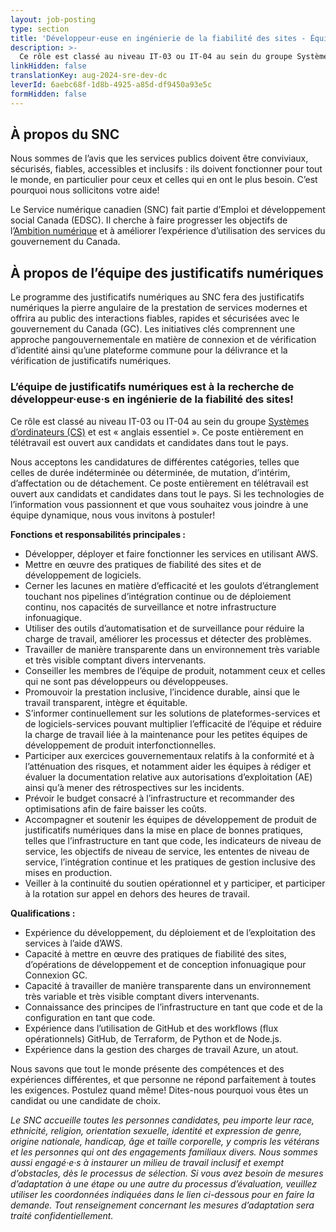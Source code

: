 ```yaml
---
layout: job-posting
type: section
title: 'Développeur·euse en ingénierie de la fiabilité des sites - Équipe des justificatifs numériques'
description: >-
  Ce rôle est classé au niveau IT-03 ou IT-04 au sein du groupe Systèmes d’ordinateurs (CS) et est « anglais essentiel ». Ce poste entièrement en télétravail est ouvert aux candidats et candidates dans tout le pays.
linkHidden: false
translationKey: aug-2024-sre-dev-dc
leverId: 6aebc68f-1d8b-4925-a85d-df9450a93e5c
formHidden: false
---
```


## À propos du SNC 
Nous sommes de l’avis que les services publics doivent être conviviaux, sécurisés, fiables, accessibles et inclusifs : ils doivent fonctionner pour tout le monde, en particulier pour ceux et celles qui en ont le plus besoin. C’est pourquoi nous sollicitons votre aide!

Le Service numérique canadien (SNC) fait partie d’Emploi et développement social Canada (EDSC). Il cherche à faire progresser les objectifs de l’[Ambition numérique](https://www.canada.ca/fr/gouvernement/systeme/gouvernement-numerique/plans-strategiques-operations-numeriques-gouvernement-canada/ambition-numerique-canada.html) et à améliorer l’expérience d’utilisation des services du gouvernement du Canada.

## À propos de l’équipe des justificatifs numériques

Le programme des justificatifs numériques au SNC fera des justificatifs numériques la pierre angulaire de la prestation de services modernes et offrira au public des interactions fiables, rapides et sécurisées avec le gouvernement du Canada (GC). Les initiatives clés comprennent une approche pangouvernementale en matière de connexion et de vérification d’identité ainsi qu’une plateforme commune pour la délivrance et la vérification de justificatifs numériques. 

### **L’équipe de justificatifs numériques est à la recherche de développeur·euse·s en ingénierie de la fiabilité des sites!** 

Ce rôle est classé au niveau IT-03 ou IT-04 au sein du groupe [Systèmes d’ordinateurs (CS)](https://www.tbs-sct.canada.ca/agreements-conventions/view-visualiser-fra.aspx?id=1#toc27633227634) et est « anglais essentiel ». Ce poste entièrement en télétravail est ouvert aux candidats et candidates dans tout le pays.

Nous acceptons les candidatures de différentes catégories, telles que celles de durée indéterminée ou déterminée, de mutation, d’intérim, d’affectation ou de détachement. Ce poste entièrement en télétravail est ouvert aux candidats et candidates dans tout le pays. Si les technologies de l’information vous passionnent et que vous souhaitez vous joindre à une équipe dynamique, nous vous invitons à postuler!

**Fonctions et responsabilités principales :**
- Développer, déployer et faire fonctionner les services en utilisant AWS. 
- Mettre en œuvre des pratiques de fiabilité des sites et de développement de logiciels. 
- Cerner les lacunes en matière d’efficacité et les goulots d’étranglement touchant nos pipelines d’intégration continue ou de déploiement continu, nos capacités de surveillance et notre infrastructure infonuagique. 
- Utiliser des outils d’automatisation et de surveillance pour réduire la charge de travail, améliorer les processus et détecter des problèmes. 
- Travailler de manière transparente dans un environnement très variable et très visible comptant divers intervenants. 
- Conseiller les membres de l’équipe de produit, notamment ceux et celles qui ne sont pas développeurs ou développeuses. 
- Promouvoir la prestation inclusive, l’incidence durable, ainsi que le travail transparent, intègre et équitable. 
- S’informer continuellement sur les solutions de plateformes-services et de logiciels-services pouvant multiplier l’efficacité de l’équipe et réduire la charge de travail liée à la maintenance pour les petites équipes de développement de produit interfonctionnelles. 
- Participer aux exercices gouvernementaux relatifs à la conformité et à l’atténuation des risques, et notamment aider les équipes à rédiger et évaluer la documentation relative aux autorisations d’exploitation (AE) ainsi qu’à mener des rétrospectives sur les incidents. 
- Prévoir le budget consacré à l’infrastructure et recommander des optimisations afin de faire baisser les coûts. 
- Accompagner et soutenir les équipes de développement de produit de justificatifs numériques dans la mise en place de bonnes pratiques, telles que l’infrastructure en tant que code, les indicateurs de niveau de service, les objectifs de niveau de service, les ententes de niveau de service, l’intégration continue et les pratiques de gestion inclusive des mises en production. 
- Veiller à la continuité du soutien opérationnel et y participer, et participer à la rotation sur appel en dehors des heures de travail. 

**Qualifications :**
- Expérience du développement, du déploiement et de l’exploitation des services à l’aide d’AWS. 
- Capacité à mettre en œuvre des pratiques de fiabilité des sites, d’opérations de développement et de conception infonuagique pour Connexion GC. 
- Capacité à travailler de manière transparente dans un environnement très variable et très visible comptant divers intervenants. 
- Connaissance des principes de l’infrastructure en tant que code et de la configuration en tant que code. 
- Expérience dans l’utilisation de GitHub et des workflows (flux opérationnels) GitHub, de Terraform, de Python et de Node.js. 
- Expérience dans la gestion des charges de travail Azure, un atout. 

Nous savons que tout le monde présente des compétences et des expériences différentes, et que personne ne répond parfaitement à toutes les exigences. Postulez quand même! Dites-nous pourquoi vous êtes un candidat ou une candidate de choix.

*Le SNC accueille toutes les personnes candidates, peu importe leur race, ethnicité, religion, orientation sexuelle, identité et expression de genre, origine nationale, handicap, âge et taille corporelle, y compris les vétérans et les personnes qui ont des engagements familiaux divers. Nous sommes aussi engagé·e·s à instaurer un milieu de travail inclusif et exempt d’obstacles, dès le processus de sélection. Si vous avez besoin de mesures d’adaptation à une étape ou une autre du processus d’évaluation, veuillez utiliser les coordonnées indiquées dans le lien ci-dessous pour en faire la demande. Tout renseignement concernant les mesures d’adaptation sera traité confidentiellement.*

